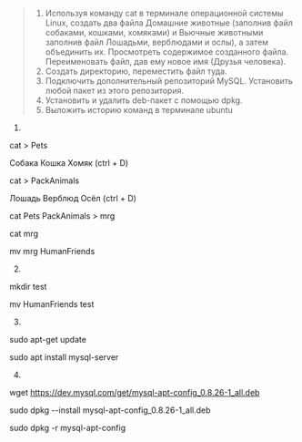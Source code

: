 > 1. Используя команду cat в терминале операционной системы Linux, создать
два файла Домашние животные (заполнив файл собаками, кошками,
хомяками) и Вьючные животными заполнив файл Лошадьми, верблюдами и
ослы), а затем объединить их. Просмотреть содержимое созданного файла.
Переименовать файл, дав ему новое имя (Друзья человека).
>2. Создать директорию, переместить файл туда.
>3. Подключить дополнительный репозиторий MySQL. Установить любой пакет
из этого репозитория.
>4. Установить и удалить deb-пакет с помощью dpkg.
>5. Выложить историю команд в терминале ubuntu

1. 
cat >  Pets 

Собака Кошка Хомяк (ctrl + D)

cat > PackAnimals

Лошадь Верблюд Осёл (ctrl + D)

cat Pets PackAnimals > mrg

cat mrg 

mv mrg HumanFriends

2. 
mkdir test

mv HumanFriends test

3. 
sudo apt-get update

sudo apt install mysql-server

4.
wget https://dev.mysql.com/get/mysql-apt-config_0.8.26-1_all.deb

sudo dpkg --install mysql-apt-config_0.8.26-1_all.deb 

sudo dpkg -r mysql-apt-config


